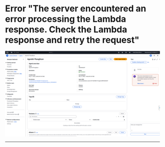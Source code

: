 # Error "The server encountered an error processing the Lambda response. Check the Lambda response and retry the request"

![alt text](Photos/image16.png)

---

